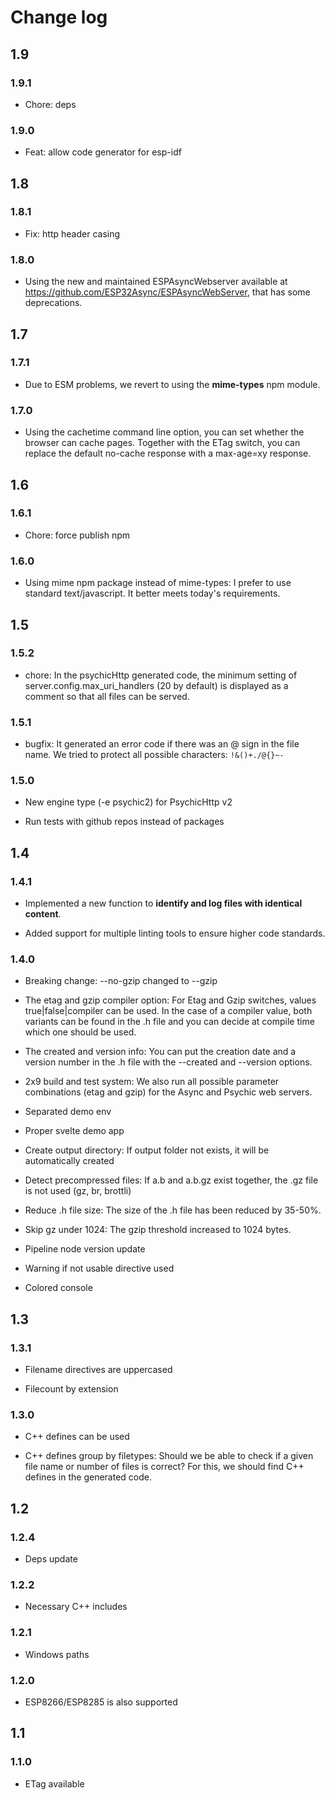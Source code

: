 # Change log

## 1.9

### 1.9.1

- Chore: deps

### 1.9.0

- Feat: allow code generator for esp-idf

## 1.8

### 1.8.1

- Fix: http header casing

### 1.8.0

- Using the new and maintained ESPAsyncWebserver available at https://github.com/ESP32Async/ESPAsyncWebServer, that has some deprecations.

## 1.7

### 1.7.1

- Due to ESM problems, we revert to using the **mime-types** npm module.

### 1.7.0

- Using the cachetime command line option, you can set whether the browser can cache pages. Together with the ETag switch, you can replace the default no-cache response with a max-age=xy response.

## 1.6

### 1.6.1

- Chore: force publish npm

### 1.6.0

- Using mime npm package instead of mime-types: I prefer to use standard text/javascript. It better meets today's requirements.

## 1.5

### 1.5.2

- chore: In the psychicHttp generated code, the minimum setting of server.config.max_uri_handlers (20 by default) is displayed as a comment so that all files can be served.

### 1.5.1

- bugfix: It generated an error code if there was an @ sign in the file name. We tried to protect all possible characters: `!&()+./@{}~-`

### 1.5.0

- New engine type (-e psychic2) for PsychicHttp v2

- Run tests with github repos instead of packages

## 1.4

### 1.4.1

- Implemented a new function to **identify and log files with identical content**.

- Added support for multiple linting tools to ensure higher code standards.

### 1.4.0

- Breaking change: --no-gzip changed to --gzip

- The etag and gzip compiler option: For Etag and Gzip switches, values ​​true|false|compiler can be used. In the case of a compiler value, both variants can be found in the .h file and you can decide at compile time which one should be used.

- The created and version info: You can put the creation date and a version number in the .h file with the --created and --version options.

- 2x9 build and test system: We also run all possible parameter combinations (etag and gzip) for the Async and Psychic web servers.

- Separated demo env

- Proper svelte demo app

- Create output directory: If output folder not exists, it will be automatically created

- Detect precompressed files: If a.b and a.b.gz exist together, the .gz file is not used (gz, br, brottli)

- Reduce .h file size: The size of the .h file has been reduced by 35-50%.

- Skip gz under 1024: The gzip threshold increased to 1024 bytes.

- Pipeline node version update

- Warning if not usable directive used

- Colored console

## 1.3

### 1.3.1

- Filename directives are uppercased

- Filecount by extension

### 1.3.0

- C++ defines can be used

- C++ defines group by filetypes: Should we be able to check if a given file name or number of files is correct? For this, we should find C++ defines in the generated code.

## 1.2

### 1.2.4

- Deps update

### 1.2.2

- Necessary C++ includes

### 1.2.1

- Windows paths

### 1.2.0

- ESP8266/ESP8285 is also supported

## 1.1

### 1.1.0

- ETag available
